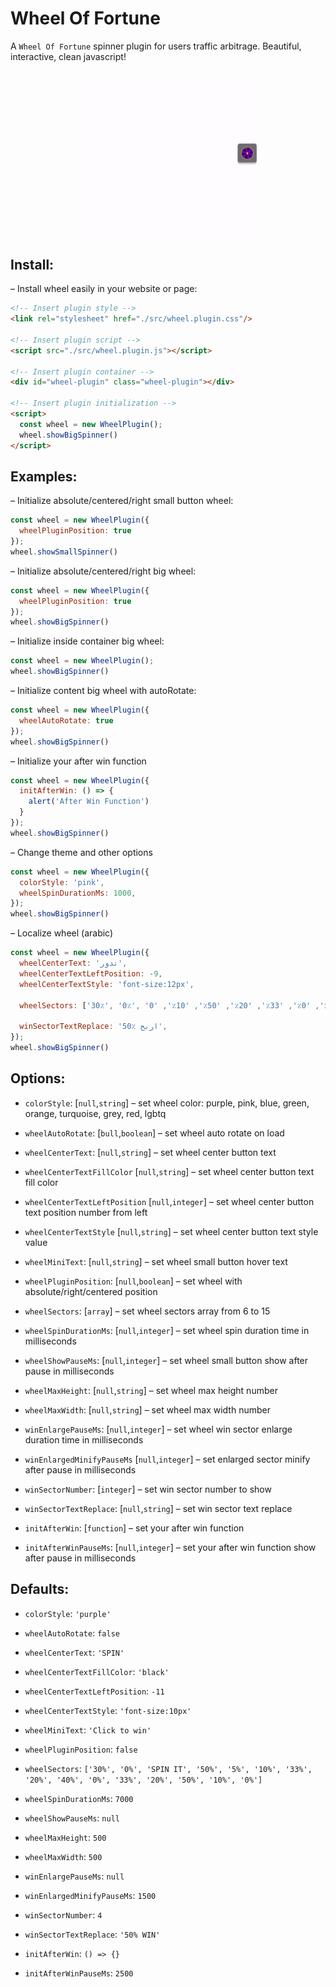 # Wheel Of Fortune

A `Wheel Of Fortune` spinner plugin for users traffic arbitrage. Beautiful, interactive, clean javascript!

<div style="text-align: center;"><img src="https://raw.githubusercontent.com/homcenco/plugins-wheel-of-fortune/main/docs/big-wheel.gif" width="300px" alt=""> <img src="https://raw.githubusercontent.com/homcenco/plugins-wheel-of-fortune/main/docs/small-wheel.gif" width="300px" alt=""></div>

## Install:

– Install wheel easily in your website or page:

```html
<!-- Insert plugin style -->
<link rel="stylesheet" href="./src/wheel.plugin.css"/>

<!-- Insert plugin script -->
<script src="./src/wheel.plugin.js"></script>

<!-- Insert plugin container -->
<div id="wheel-plugin" class="wheel-plugin"></div>

<!-- Insert plugin initialization -->
<script>
  const wheel = new WheelPlugin();
  wheel.showBigSpinner()
</script>
```

## Examples:

– Initialize absolute/centered/right small button wheel:

```js
const wheel = new WheelPlugin({
  wheelPluginPosition: true
});
wheel.showSmallSpinner()
```

– Initialize absolute/centered/right big wheel:

```js
const wheel = new WheelPlugin({
  wheelPluginPosition: true
});
wheel.showBigSpinner()
```

– Initialize inside container big wheel:

```js
const wheel = new WheelPlugin();
wheel.showBigSpinner()
```

– Initialize content big wheel with autoRotate:

```js
const wheel = new WheelPlugin({
  wheelAutoRotate: true
});
wheel.showBigSpinner()
```

– Initialize your after win function

```js
const wheel = new WheelPlugin({
  initAfterWin: () => {
    alert('After Win Function')
  }
});
wheel.showBigSpinner()
```

– Change theme and other options

```js
const wheel = new WheelPlugin({
  colorStyle: 'pink',
  wheelSpinDurationMs: 1000,
});
wheel.showBigSpinner()
```

– Localize wheel (arabic)

```js
const wheel = new WheelPlugin({
  wheelCenterText: 'تدور',
  wheelCenterTextLeftPosition: -9,
  wheelCenterTextStyle: 'font-size:12px',

  wheelSectors: ['30٪', '0٪', 'تدور', '50٪', '5٪', '10٪', '33٪', '20٪', '40٪', '0٪', '33٪', '20٪', '50٪', '10٪', '0٪'],

  winSectorTextReplace: 'اربح ٪50',
});
wheel.showBigSpinner()
```

## Options:

- `colorStyle`: [`null`,`string`] – set wheel color: purple, pink, blue, green, orange, turquoise, grey, red, lgbtq
- `wheelAutoRotate`: [`bull`,`boolean`] – set wheel auto rotate on load
- `wheelCenterText`: [`null`,`string`] – set wheel center button text
- `wheelCenterTextFillColor` [`null`,`string`] – set wheel center button text fill color
- `wheelCenterTextLeftPosition` [`null`,`integer`] – set wheel center button text position number from left
- `wheelCenterTextStyle` [`null`,`string`] – set wheel center button text style value
- `wheelMiniText`: [`null`,`string`] – set wheel small button hover text
- `wheelPluginPosition`: [`null`,`boolean`] – set wheel with absolute/right/centered position
- `wheelSectors`: [`array`] – set wheel sectors array from 6 to 15
- `wheelSpinDurationMs`: [`null`,`integer`] – set wheel spin duration time in milliseconds
- `wheelShowPauseMs`: [`null`,`integer`] – set wheel small button show after pause in milliseconds
- `wheelMaxHeight`: [`null`,`string`] – set wheel max height number
- `wheelMaxWidth`: [`null`,`string`] – set wheel max width number

- `winEnlargePauseMs`: [`null`,`integer`] – set wheel win sector enlarge duration time in milliseconds
- `winEnlargedMinifyPauseMs` [`null`,`integer`] – set enlarged sector minify after pause in milliseconds
- `winSectorNumber`: [`integer`] – set win sector number to show
- `winSectorTextReplace`: [`null`,`string`] – set win sector text replace

- `initAfterWin`: [`function`] – set your after win function
- `initAfterWinPauseMs`: [`null`,`integer`] – set your after win function show after pause in milliseconds

## Defaults:

- `colorStyle`: `'purple'`
- `wheelAutoRotate`: `false`
- `wheelCenterText`: `'SPIN'`
- `wheelCenterTextFillColor`: `'black'`
- `wheelCenterTextLeftPosition`: `-11`
- `wheelCenterTextStyle`: `'font-size:10px'`
- `wheelMiniText`: `'Click to win'`
- `wheelPluginPosition`: `false`
- `wheelSectors`: `['30%', '0%', 'SPIN IT', '50%', '5%', '10%', '33%', '20%', '40%', '0%', '33%', '20%', '50%', '10%', '0%']`
- `wheelSpinDurationMs`: `7000`
- `wheelShowPauseMs`: `null`
- `wheelMaxHeight`: `500`
- `wheelMaxWidth`: `500`

- `winEnlargePauseMs`: `null`
- `winEnlargedMinifyPauseMs`: `1500`
- `winSectorNumber`: `4`
- `winSectorTextReplace`: `'50% WIN'`

- `initAfterWin`: `() => {}`
- `initAfterWinPauseMs`: `2500`
